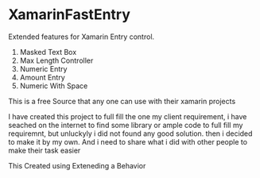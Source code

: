 # XamarinFastEntry
Extended features for Xamarin Entry control. 

1. Masked Text Box  
2. Max Length Controller  
3. Numeric Entry  
4. Amount Entry
5. Numeric With Space

This is a free Source that any one can use with their xamarin projects

I have created this project to full fill the one my client requirement, i have seached on the internet to find some library or ample code to full fill my requiremnt, but unluckyly i did not found any good solution. then i decided to make it by my own.
And i need to share what i did with other people to make their task easier

This Created using Exteneding a Behavior<Entry>
  
  
